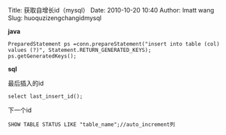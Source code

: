 Title: 获取自增长id（mysql）
Date: 2010-10-20 10:40
Author: lmatt wang
Slug: huoquzizengchangidmysql

**java**

    PreparedStatement ps =conn.prepareStatement("insert into table (col) values (?)", Statement.RETURN_GENERATED_KEYS);
    ps.getGeneratedKeys();

**sql**

最后插入的id

    select last_insert_id();

下一个id

    SHOW TABLE STATUS LIKE "table_name";//auto_increment列
